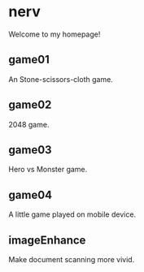 # nerv
Welcome to my homepage!
## game01
An Stone-scissors-cloth game.
## game02
2048 game.
## game03
Hero vs Monster game.
## game04
A little game played on mobile device.
## imageEnhance
Make document scanning more vivid.
